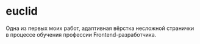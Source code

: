# euclid
<p>Одна из первых моих работ, адаптивная вёрстка несложной странички в процессе обучения профессии Frontend-разработчика.</p>

